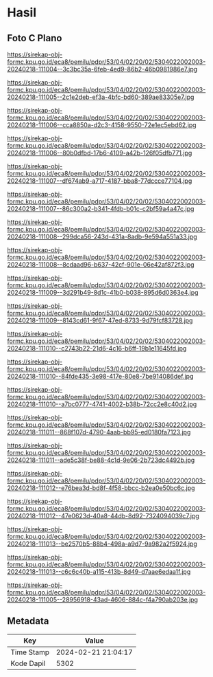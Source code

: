 # Hasil

## Foto C Plano

https://sirekap-obj-formc.kpu.go.id/eca8/pemilu/pdpr/53/04/02/20/02/5304022002003-20240218-111004--3c3bc35a-6feb-4ed9-86b2-46b0981986e7.jpg

https://sirekap-obj-formc.kpu.go.id/eca8/pemilu/pdpr/53/04/02/20/02/5304022002003-20240218-111005--2c1e2deb-ef3a-4bfc-bd60-389ae83305e7.jpg

https://sirekap-obj-formc.kpu.go.id/eca8/pemilu/pdpr/53/04/02/20/02/5304022002003-20240218-111006--cca8850a-d2c3-4158-9550-72e1ec5ebd62.jpg

https://sirekap-obj-formc.kpu.go.id/eca8/pemilu/pdpr/53/04/02/20/02/5304022002003-20240218-111006--80b0dfbd-17b6-4109-a42b-126f05dfb771.jpg

https://sirekap-obj-formc.kpu.go.id/eca8/pemilu/pdpr/53/04/02/20/02/5304022002003-20240218-111007--df674ab9-a717-4187-bba8-77dccce77104.jpg

https://sirekap-obj-formc.kpu.go.id/eca8/pemilu/pdpr/53/04/02/20/02/5304022002003-20240218-111007--86c300a2-b341-4fdb-b01c-c2bf59a4a47c.jpg

https://sirekap-obj-formc.kpu.go.id/eca8/pemilu/pdpr/53/04/02/20/02/5304022002003-20240218-111008--299dca56-243d-431a-8adb-9e594a551a33.jpg

https://sirekap-obj-formc.kpu.go.id/eca8/pemilu/pdpr/53/04/02/20/02/5304022002003-20240218-111008--8cdaad96-b637-42cf-901e-06e42af872f3.jpg

https://sirekap-obj-formc.kpu.go.id/eca8/pemilu/pdpr/53/04/02/20/02/5304022002003-20240218-111009--3d291b49-8d1c-41b0-b038-895d6d0363e4.jpg

https://sirekap-obj-formc.kpu.go.id/eca8/pemilu/pdpr/53/04/02/20/02/5304022002003-20240218-111009--8143cd61-9f67-47ed-8733-9d79fcf83728.jpg

https://sirekap-obj-formc.kpu.go.id/eca8/pemilu/pdpr/53/04/02/20/02/5304022002003-20240218-111010--c2743b22-21d6-4c16-b6ff-19b1e11645fd.jpg

https://sirekap-obj-formc.kpu.go.id/eca8/pemilu/pdpr/53/04/02/20/02/5304022002003-20240218-111010--84fde435-3e98-417e-80e8-7be914086def.jpg

https://sirekap-obj-formc.kpu.go.id/eca8/pemilu/pdpr/53/04/02/20/02/5304022002003-20240218-111010--a7bc0777-4741-4002-b38b-72cc2e8c40d2.jpg

https://sirekap-obj-formc.kpu.go.id/eca8/pemilu/pdpr/53/04/02/20/02/5304022002003-20240218-111011--868f107d-4790-4aab-bb95-ed0180fa7123.jpg

https://sirekap-obj-formc.kpu.go.id/eca8/pemilu/pdpr/53/04/02/20/02/5304022002003-20240218-111011--ade5c38f-be88-4c1d-9e06-2b723dc4492b.jpg

https://sirekap-obj-formc.kpu.go.id/eca8/pemilu/pdpr/53/04/02/20/02/5304022002003-20240218-111012--e76bea3d-bd8f-4f58-bbcc-b2ea0e50bc6c.jpg

https://sirekap-obj-formc.kpu.go.id/eca8/pemilu/pdpr/53/04/02/20/02/5304022002003-20240218-111012--47e0623d-40a8-44db-8d92-7324094039c7.jpg

https://sirekap-obj-formc.kpu.go.id/eca8/pemilu/pdpr/53/04/02/20/02/5304022002003-20240218-111013--be2570b5-88b4-498a-a9d7-9a982a2f5924.jpg

https://sirekap-obj-formc.kpu.go.id/eca8/pemilu/pdpr/53/04/02/20/02/5304022002003-20240218-111013--c6c6c40b-a115-413b-8d49-d7aae6edaa1f.jpg

https://sirekap-obj-formc.kpu.go.id/eca8/pemilu/pdpr/53/04/02/20/02/5304022002003-20240218-111005--28956918-43ad-4606-884c-f4a790ab203e.jpg


## Metadata

| Key        | Value               |
| ---------- | ------------------- |
| Time Stamp | 2024-02-21 21:04:17 |
| Kode Dapil | 5302                |



